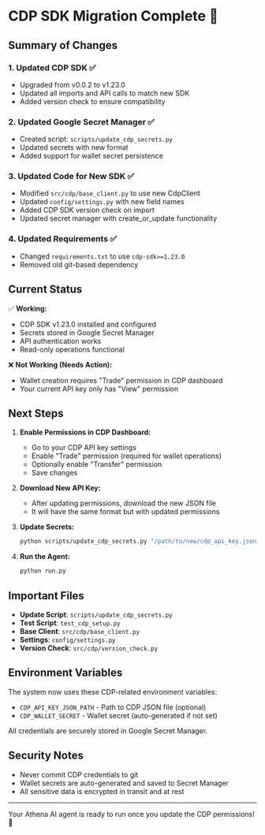 # CDP SDK Migration Complete 🎉

## Summary of Changes

### 1. **Updated CDP SDK** ✅
- Upgraded from v0.0.2 to v1.23.0
- Updated all imports and API calls to match new SDK
- Added version check to ensure compatibility

### 2. **Updated Google Secret Manager** ✅
- Created script: `scripts/update_cdp_secrets.py`
- Updated secrets with new format
- Added support for wallet secret persistence

### 3. **Updated Code for New SDK** ✅
- Modified `src/cdp/base_client.py` to use new CdpClient
- Updated `config/settings.py` with new field names
- Added CDP SDK version check on import
- Updated secret manager with create_or_update functionality

### 4. **Updated Requirements** ✅
- Changed `requirements.txt` to use `cdp-sdk>=1.23.0`
- Removed old git-based dependency

## Current Status

✅ **Working:**
- CDP SDK v1.23.0 installed and configured
- Secrets stored in Google Secret Manager
- API authentication works
- Read-only operations functional

❌ **Not Working (Needs Action):**
- Wallet creation requires "Trade" permission in CDP dashboard
- Your current API key only has "View" permission

## Next Steps

1. **Enable Permissions in CDP Dashboard:**
   - Go to your CDP API key settings
   - Enable "Trade" permission (required for wallet operations)
   - Optionally enable "Transfer" permission
   - Save changes

2. **Download New API Key:**
   - After updating permissions, download the new JSON file
   - It will have the same format but with updated permissions

3. **Update Secrets:**
   ```bash
   python scripts/update_cdp_secrets.py "/path/to/new/cdp_api_key.json"
   ```

4. **Run the Agent:**
   ```bash
   python run.py
   ```

## Important Files

- **Update Script**: `scripts/update_cdp_secrets.py`
- **Test Script**: `test_cdp_setup.py`
- **Base Client**: `src/cdp/base_client.py`
- **Settings**: `config/settings.py`
- **Version Check**: `src/cdp/version_check.py`

## Environment Variables

The system now uses these CDP-related environment variables:
- `CDP_API_KEY_JSON_PATH` - Path to CDP JSON file (optional)
- `CDP_WALLET_SECRET` - Wallet secret (auto-generated if not set)

All credentials are securely stored in Google Secret Manager.

## Security Notes

- Never commit CDP credentials to git
- Wallet secrets are auto-generated and saved to Secret Manager
- All sensitive data is encrypted in transit and at rest

---

Your Athena AI agent is ready to run once you update the CDP permissions! 🚀